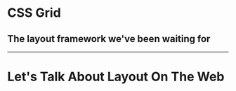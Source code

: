 # CSS Grid

## The layout framework we've been waiting for

---

# Let's Talk About Layout On The Web
